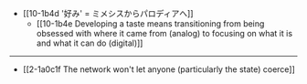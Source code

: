 - [[10-1b4d '好み' = ミメシスからパロディアへ]]
  - [[10-1b4e Developing a taste means transitioning from being obsessed with where it came from (analog) to focusing on what it is and what it can do (digital)]]
---
- [[2-1a0c1f The network won't let anyone (particularly the state) coerce]]
